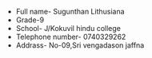 -  Full name- Sugunthan Lithusiana
-  Grade-9
-  School- J/Kokuvil hindu college
-  Telephone number- 0740329262
-  Addrass- No-09,Sri vengadason jaffna

<!---
Lithusiana/Lithusiana is a ✨ special ✨ repository because its `README.md` (this file) appears on your GitHub profile.
You can click the Preview link to take a look at your changes.
--->
